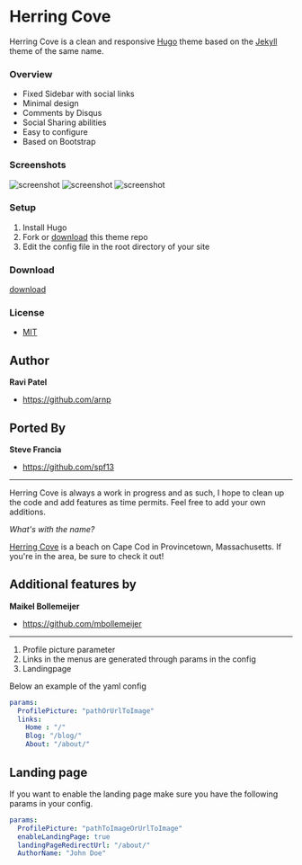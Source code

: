 Herring Cove
============

Herring Cove is a clean and responsive [Hugo](//gohugo.io) theme based on the [Jekyll](http://jekyllrb.com) theme of the same name.


### Overview

* Fixed Sidebar with social links
* Minimal design 
* Comments by Disqus
* Social Sharing abilities 
* Easy to configure
* Based on Bootstrap

### Screenshots

![screenshot](https://github.com/spf13/herring-cove/blob/master/images/screenshot1.png)
![screenshot](https://github.com/spf13/herring-cove/blob/master/images/screenshot2.png)
![screenshot](https://github.com/spf13/herring-cove/blob/master/images/screenshot-landing.png)

### Setup

1. Install Hugo
2. Fork or [download](//github.com/spf13/herring-cove/archive/master.zip) this theme repo
3. Edit the config file in the root directory of your site

### Download

[download](//github.com/spf13/herring-cove/archive/master.zip)

### License
* [MIT](//opensource.org/licenses/MIT)

## Author
**Ravi Patel**
- <https://github.com/arnp>

## Ported By
**Steve Francia**
- <https://github.com/spf13>

-------------
Herring Cove is always a work in progress and as such, I hope to clean up the code and add features as time permits. Feel free to add your own additions. 

*What's with the name?*

[Herring Cove](//www.capecodbeachchair.com/beachguide/index.cfm?page=3&BeachID=5) is a beach on Cape Cod in Provincetown, Massachusetts. If you're in the area, be sure to check it out!

## Additional features by
**Maikel Bollemeijer**
- <https://github.com/mbollemeijer>

-------------

1. Profile picture parameter
2. Links in the menus are generated through params in the config
3. Landingpage

Below an example of the yaml config
```yaml
params:
  ProfilePicture: "pathOrUrlToImage"
  links:
    Home : "/"
    Blog: "/blog/"
    About: "/about/"
```

## Landing page
If you want to enable the landing page make sure you have the following params in your config.

```yaml
params:
  ProfilePicture: "pathToImageOrUrlToImage"
  enableLandingPage: true
  landingPageRedirectUrl: "/about/"
  AuthorName: "John Doe"
```
